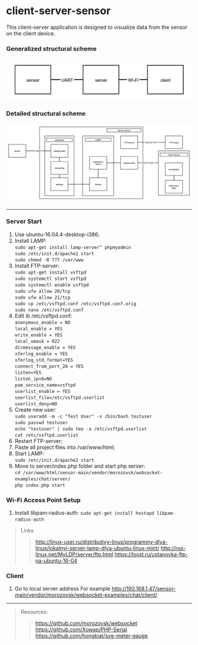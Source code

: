 # client-server-sensor

This client-server application is designed to visualize data from the sensor on the client device.

### Generalized structural scheme
![screen](https://raw.githubusercontent.com/Shitovdm/client-server-sensor/master/service/img/Scheme-1.PNG)

### Detailed structural scheme
![screen](https://raw.githubusercontent.com/Shitovdm/client-server-sensor/master/service/img/Scheme-2.PNG)
***

<h3>Server Start</h3>

1. Use ubuntu-16.04.4-desktop-i386;  
2. Install LAMP:  
```sudo apt-get install lamp-server^ phpmyadmin```  
```sudo /etc/init.d/apache2 start```  
```sudo chmod -R 777 /var/www```  
3. Install FTP-server:  
```sudo apt-get install vsftpd```  
```sudo systemctl start vsftpd```  
```sudo systemctl enable vsftpd```  
```sudo ufw allow 20/tcp```  
```sudo ufw allow 21/tcp```  
```sudo cp /etc/vsftpd.conf /etc/vsftpd.conf.orig```  
```sudo nano /etc/vsftpd.conf```  
8. Edit ib /etc/vsftpd.conf:  
```anonymous_enable = NO```  
```local_enable = YES```  
```write_enable = YES```  
```local_umask = 022```  
```dirmessage_enable = YES```  
```xferlog_enable = YES```  
```xferlog_std_format=YES```  
```connect_from_port_20 = YES```  
```listen=YES```  
```listen_ipv6=NO```  
```pam_service_name=vsftpd```  
```userlist_enable = YES```  
```userlist_file=/etc/vsftpd.userlist```  
```userlist_deny=NO```  
9. Create new user:  
```sudo useradd -m -c "Test User" -s /bin/bash testuser```  
```sudo passwd testuser```  
```echo "testuser" | sudo tee -a /etc/vsftpd.userlist```  
```cat /etc/vsftpd.userlist```  
4. Restart FTP-server;  
5. Paste all project files into /var/www/html;  
6. Start LAMP:  
```sudo /etc/init.d/apache2 start```  
7. Move to server/index.php folder and start php server:  
```cd /var/www/html/sensor-main/vendor/morozovsk/websocket-examples/chat/server/```  
```php index.php start``` 

<h3>Wi-Fi Access Point Setup</h3>

1. Install libpam-radius-auth:
```sudo apt-get install hostapd libpam-radius-auth```  

> Links
>> http://linux-user.ru/distributivy-linux/programmy-dlya-linux/lokalnyj-server-lamp-dlya-ubuntu-linux-mint/
>> http://rus-linux.net/MyLDP/server/ftp.html
>> https://losst.ru/ustanovka-ftp-na-ubuntu-16-04


<h3>Client</h3>

1. Go to local server address
For example http://192.168.1.47/sensor-main/vendor/morozovsk/websocket-examples/chat/client/


***
> Resources:
>> https://github.com/morozovsk/websocket 
>> https://github.com/Xowap/PHP-Serial 
>> https://github.com/hongkiat/svg-meter-gauge 

  
